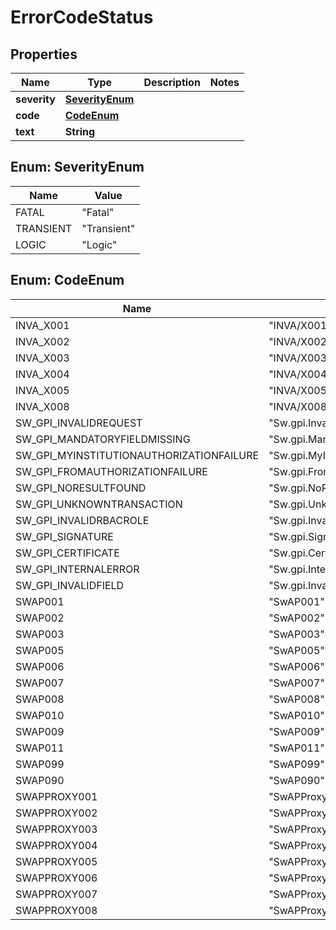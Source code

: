 
# ErrorCodeStatus

## Properties
Name | Type | Description | Notes
------------ | ------------- | ------------- | -------------
**severity** | [**SeverityEnum**](#SeverityEnum) |  | 
**code** | [**CodeEnum**](#CodeEnum) |  | 
**text** | **String** |  | 


<a name="SeverityEnum"></a>
## Enum: SeverityEnum
Name | Value
---- | -----
FATAL | &quot;Fatal&quot;
TRANSIENT | &quot;Transient&quot;
LOGIC | &quot;Logic&quot;


<a name="CodeEnum"></a>
## Enum: CodeEnum
Name | Value
---- | -----
INVA_X001 | &quot;INVA/X001&quot;
INVA_X002 | &quot;INVA/X002&quot;
INVA_X003 | &quot;INVA/X003&quot;
INVA_X004 | &quot;INVA/X004&quot;
INVA_X005 | &quot;INVA/X005&quot;
INVA_X008 | &quot;INVA/X008&quot;
SW_GPI_INVALIDREQUEST | &quot;Sw.gpi.InvalidRequest&quot;
SW_GPI_MANDATORYFIELDMISSING | &quot;Sw.gpi.MandatoryFieldMissing&quot;
SW_GPI_MYINSTITUTIONAUTHORIZATIONFAILURE | &quot;Sw.gpi.MyInstitutionAuthorizationFailure&quot;
SW_GPI_FROMAUTHORIZATIONFAILURE | &quot;Sw.gpi.FromAuthorizationFailure&quot;
SW_GPI_NORESULTFOUND | &quot;Sw.gpi.NoResultFound&quot;
SW_GPI_UNKNOWNTRANSACTION | &quot;Sw.gpi.UnknownTransaction&quot;
SW_GPI_INVALIDRBACROLE | &quot;Sw.gpi.InvalidRBACRole&quot;
SW_GPI_SIGNATURE | &quot;Sw.gpi.Signature&quot;
SW_GPI_CERTIFICATE | &quot;Sw.gpi.Certificate&quot;
SW_GPI_INTERNALERROR | &quot;Sw.gpi.InternalError&quot;
SW_GPI_INVALIDFIELD | &quot;Sw.gpi.InvalidField&quot;
SWAP001 | &quot;SwAP001&quot;
SWAP002 | &quot;SwAP002&quot;
SWAP003 | &quot;SwAP003&quot;
SWAP005 | &quot;SwAP005&quot;
SWAP006 | &quot;SwAP006&quot;
SWAP007 | &quot;SwAP007&quot;
SWAP008 | &quot;SwAP008&quot;
SWAP010 | &quot;SwAP010&quot;
SWAP009 | &quot;SwAP009&quot;
SWAP011 | &quot;SwAP011&quot;
SWAP099 | &quot;SwAP099&quot;
SWAP090 | &quot;SwAP090&quot;
SWAPPROXY001 | &quot;SwAPProxy001&quot;
SWAPPROXY002 | &quot;SwAPProxy002&quot;
SWAPPROXY003 | &quot;SwAPProxy003&quot;
SWAPPROXY004 | &quot;SwAPProxy004&quot;
SWAPPROXY005 | &quot;SwAPProxy005&quot;
SWAPPROXY006 | &quot;SwAPProxy006&quot;
SWAPPROXY007 | &quot;SwAPProxy007&quot;
SWAPPROXY008 | &quot;SwAPProxy008&quot;



